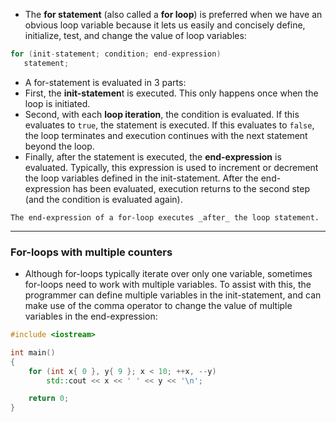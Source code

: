 - The **for statement** (also called a **for loop**) is preferred when we have an obvious loop variable because it lets us easily and concisely define, initialize, test, and change the value of loop variables:
```cpp
for (init-statement; condition; end-expression)
   statement;
```
- A for-statement is evaluated in 3 parts:
- First, the **init-statemen**t is executed. This only happens once when the loop is initiated.
- Second, with each **loop iteration**, the condition is evaluated. If this evaluates to `true`, the statement is executed. If this evaluates to `false`, the loop terminates and execution continues with the next statement beyond the loop.
- Finally, after the statement is executed, the **end-expression** is evaluated. Typically, this expression is used to increment or decrement the loop variables defined in the init-statement. After the end-expression has been evaluated, execution returns to the second step (and the condition is evaluated again).

```ad-note
The end-expression of a for-loop executes _after_ the loop statement.
```

---

### For-loops with multiple counters

- Although for-loops typically iterate over only one variable, sometimes for-loops need to work with multiple variables. To assist with this, the programmer can define multiple variables in the init-statement, and can make use of the comma operator to change the value of multiple variables in the end-expression:
```cpp
#include <iostream>

int main()
{
    for (int x{ 0 }, y{ 9 }; x < 10; ++x, --y)
        std::cout << x << ' ' << y << '\n';

    return 0;
}
```